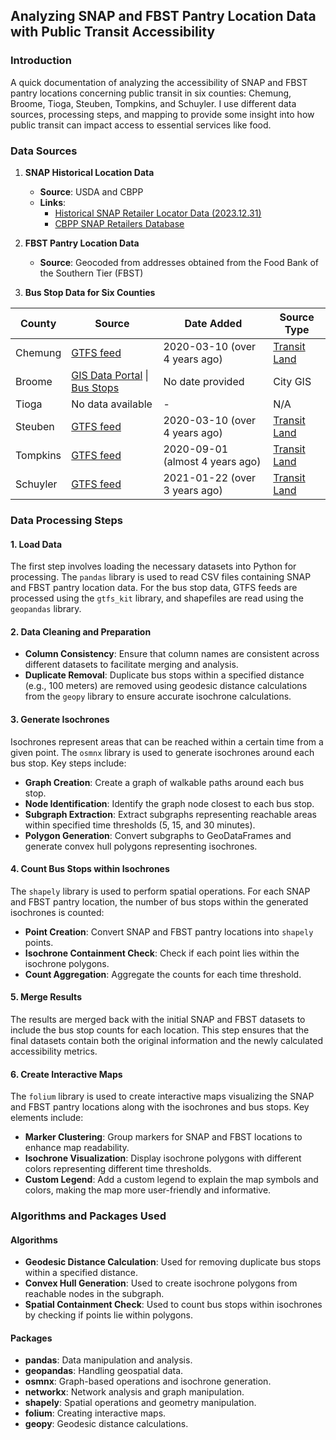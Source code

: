 
## Analyzing SNAP and FBST Pantry Location Data with Public Transit Accessibility

### Introduction
A quick documentation of analyzing the accessibility of SNAP and FBST pantry locations concerning public transit in six counties: Chemung, Broome, Tioga, Steuben, Tompkins, and Schuyler. I use different data sources, processing steps, and mapping to provide some insight into how public transit can impact access to essential services like food.

### Data Sources
1. **SNAP Historical Location Data**
   - **Source**: USDA and CBPP
   - **Links**:
     - [Historical SNAP Retailer Locator Data (2023.12.31)](https://www.fns.usda.gov/sites/default/files/resource-files/historical-snap-retailer-locator-data-2023.12.31.zip)
     - [CBPP SNAP Retailers Database](https://www.cbpp.org/snap-retailers-database)
   
2. **FBST Pantry Location Data**
   - **Source**: Geocoded from addresses obtained from the Food Bank of the Southern Tier (FBST)
   
3. **Bus Stop Data for Six Counties**
   
| County   | Source                                                                                             | Date Added        | Source Type                                                                                       |
|----------|----------------------------------------------------------------------------------------------------|-------------------|--------------------------------------------------------------------------------------------------------|
| Chemung  | [GTFS feed](https://s3.amazonaws.com/datatools-511ny/public/Chemung_C_Tran.zip)                     | 2020-03-10 (over 4 years ago) | [Transit Land](https://www.transit.land/feeds/f-chemung~c~tran/versions/0bcf1c8169f040c13d9aec6124fb964a33bfb12c) |
| Broome   | [GIS Data Portal](https://gis.broomecountyny.gov/Website/GISWeb/Portal.htm?tab=data) \| [Bus Stops](https://gobroomecounty.com/transit/bus-stops) | No date provided | City GIS |
| Tioga    | No data available                                                                                  | -                 | N/A |
| Steuben  | [GTFS feed](https://s3.amazonaws.com/datatools-511ny/public/Steuben_County_Transit.zip)             | 2020-03-10 (over 4 years ago) | [Transit Land](https://www.transit.land/feeds/f-steuben~county~ny/versions/2020-03-10) |
| Tompkins | [GTFS feed](https://s3.amazonaws.com/tcat-gtfs/tcat-ny-us.zip)                                      | 2020-09-01 (almost 4 years ago) | [Transit Land](https://www.transit.land/feeds/f-dr997-tompkinsconsolidatedareatransit/versions/2020-09-01) |
| Schuyler | [GTFS feed](https://s3.amazonaws.com/datatools-511ny/public/Schuyler_County_Public_Transit.zip)     | 2021-01-22 (over 3 years ago) | [Transit Land](https://www.transit.land/feeds/f-schuyler~county~public~transit/versions/2021-01-22) |


### Data Processing Steps

#### 1. Load Data
The first step involves loading the necessary datasets into Python for processing. The `pandas` library is used to read CSV files containing SNAP and FBST pantry location data. For the bus stop data, GTFS feeds are processed using the `gtfs_kit` library, and shapefiles are read using the `geopandas` library.

#### 2. Data Cleaning and Preparation
- **Column Consistency**: Ensure that column names are consistent across different datasets to facilitate merging and analysis.
- **Duplicate Removal**: Duplicate bus stops within a specified distance (e.g., 100 meters) are removed using geodesic distance calculations from the `geopy` library to ensure accurate isochrone calculations.

#### 3. Generate Isochrones
Isochrones represent areas that can be reached within a certain time from a given point. The `osmnx` library is used to generate isochrones around each bus stop. Key steps include:
- **Graph Creation**: Create a graph of walkable paths around each bus stop.
- **Node Identification**: Identify the graph node closest to each bus stop.
- **Subgraph Extraction**: Extract subgraphs representing reachable areas within specified time thresholds (5, 15, and 30 minutes).
- **Polygon Generation**: Convert subgraphs to GeoDataFrames and generate convex hull polygons representing isochrones.

#### 4. Count Bus Stops within Isochrones
The `shapely` library is used to perform spatial operations. For each SNAP and FBST pantry location, the number of bus stops within the generated isochrones is counted:
- **Point Creation**: Convert SNAP and FBST pantry locations into `shapely` points.
- **Isochrone Containment Check**: Check if each point lies within the isochrone polygons.
- **Count Aggregation**: Aggregate the counts for each time threshold.

#### 5. Merge Results
The results are merged back with the initial SNAP and FBST datasets to include the bus stop counts for each location. This step ensures that the final datasets contain both the original information and the newly calculated accessibility metrics.

#### 6. Create Interactive Maps
The `folium` library is used to create interactive maps visualizing the SNAP and FBST pantry locations along with the isochrones and bus stops. Key elements include:
- **Marker Clustering**: Group markers for SNAP and FBST locations to enhance map readability.
- **Isochrone Visualization**: Display isochrone polygons with different colors representing different time thresholds.
- **Custom Legend**: Add a custom legend to explain the map symbols and colors, making the map more user-friendly and informative.

### Algorithms and Packages Used

#### Algorithms
- **Geodesic Distance Calculation**: Used for removing duplicate bus stops within a specified distance.
- **Convex Hull Generation**: Used to create isochrone polygons from reachable nodes in the subgraph.
- **Spatial Containment Check**: Used to count bus stops within isochrones by checking if points lie within polygons.

#### Packages
- **pandas**: Data manipulation and analysis.
- **geopandas**: Handling geospatial data.
- **osmnx**: Graph-based operations and isochrone generation.
- **networkx**: Network analysis and graph manipulation.
- **shapely**: Spatial operations and geometry manipulation.
- **folium**: Creating interactive maps.
- **geopy**: Geodesic distance calculations.



